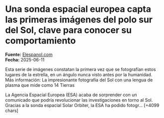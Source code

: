 # Una sonda espacial europea capta las primeras imágenes del polo sur del Sol, clave para conocer su comportamiento

**Fuente:** [Elespanol.com](https://www.elespanol.com/omicrono/defensa-y-espacio/20250611/sonda-espacial-europea-capta-primeras-imagenes-polo-sur-sol-clave-conocer-comportamiento/1003743800089_0.html)  
**Fecha:** 2025-06-11

Esta serie de imágenes constatan la primera vez que se fotografían estos lugares de la estrella, en un ángulo nunca visto antes por la humanidad.
Más información: La impresionante fotografía del Sol con una lengua de plasma que mide como 14 Tierras

La Agencia Espacial Europea (ESA) acaba de sorprender con un comunicado que podría revolucionar las investigaciones en torno al Sol. Gracias a la sonda espacial Solar Orbiter, la ESA ha podido fotogr… [+4099 chars]
